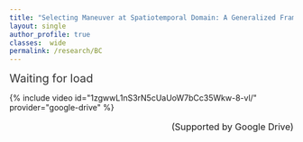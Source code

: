 ```yaml
---
title: "Selecting Maneuver at Spatiotemporal Domain: A Generalized Framework Integrating Decision-making and Planning for Urban Driving"
layout: single
author_profile: true
classes:  wide
permalink: /research/BC
---
```


<!-- 动态的出现Waiting for load... -->
<head>
    <meta charset="UTF-8">
    <meta name="viewport" content="width=device-width, initial-scale=1.0">
    <title>Waiting for Load</title>
    <style>
        #loading-message {
            font-size: 20px;
            color: #333;
            white-space: nowrap; /* 确保文本不换行 */
            overflow: hidden; /* 隐藏超出容器的内容 */
        }
    </style>
</head>
<body>

<div id="loading-message">Waiting for load<span id="dots"></span></div>

<!-- Your page content goes here -->

<script>
    document.addEventListener('DOMContentLoaded', function () {
        animateDots();
    });

    function animateDots() {
        var dotsElement = document.getElementById('dots');
        var dots = '...';
        var count = 0;

        // 逐个显示点
        setInterval(function () {
            dotsElement.textContent += dots.charAt(count);
            count = (count + 1) % dots.length;
        }, 700); // 500ms 间隔，可以根据需要调整这个值
    }

    // 在3秒后替换文字为 "111"
    setTimeout(function () {
        document.getElementById('loading-message').innerHTML = '&nbsp;';
    }, 2800);
</script>

</body>

{% include video id="1zgwwL1nS3rN5cUaUoW7bCc35Wkw-8-vl/" provider="google-drive" %}
<p style="font-size: 16px; text-align: right;">(Supported by Google Drive)</p>